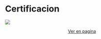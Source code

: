   <h1>Certificacion</h1>
<img src='https://raw.githubusercontent.com/frann11/proyectos-freecodecamp/main/Dise%C3%B1o%20web%20responsive/certificado.jpg'>
  <p style="text-align: center;"><a href='https://www.freecodecamp.org/certification/frann11/responsive-web-design' target='_blank'>Ver en pagina</a></p>

